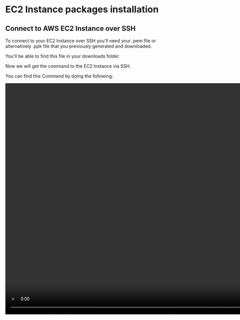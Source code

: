 # EC2 Instance packages installation

## Connect to AWS EC2 Instance over SSH
To connect to your EC2 Instance over SSH you'll need your .pem file or alternatively .ppk file that you previously generated and downloaded.

You'll be able to find this file in your downloads folder.

Now we will get the command to the EC2 Instance via SSH.

You can find this Command by doing the following:

<video width="985" height="720" controls>
  <source src="videos/instructions-dhllc-ec2.webm" type="video/webm">
  Your browser does not support the video tag.
</video>
